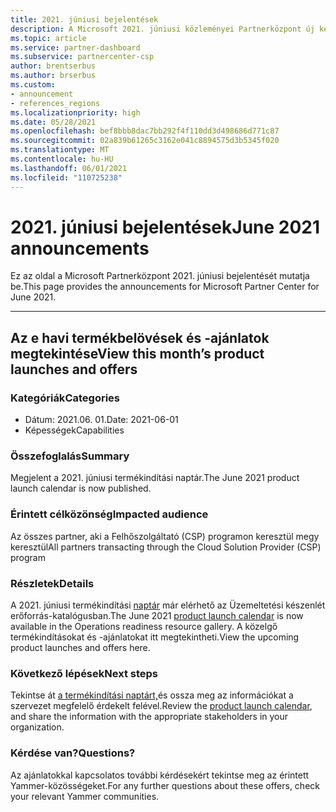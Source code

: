 ```yaml
---
title: 2021. júniusi bejelentések
description: A Microsoft 2021. júniusi közleményei Partnerközpont új képességeket, promóciókat, ajánlatokat, piacokat vagy a meglévő ajánlatok változásait is beleértve.
ms.topic: article
ms.service: partner-dashboard
ms.subservice: partnercenter-csp
author: brentserbus
ms.author: brserbus
ms.custom:
- announcement
- references_regions
ms.localizationpriority: high
ms.date: 05/28/2021
ms.openlocfilehash: bef8bbb8dac7bb292f4f110dd3d498686d771c87
ms.sourcegitcommit: 02a839b61265c3162e041c8894575d3b5345f020
ms.translationtype: MT
ms.contentlocale: hu-HU
ms.lasthandoff: 06/01/2021
ms.locfileid: "110725238"
---
```

# <a name="june-2021-announcements"></a><span data-ttu-id="9855b-103">2021. júniusi bejelentések</span><span class="sxs-lookup"><span data-stu-id="9855b-103">June 2021 announcements</span></span>

<span data-ttu-id="9855b-104">Ez az oldal a Microsoft Partnerközpont 2021. júniusi bejelentését mutatja be.</span><span class="sxs-lookup"><span data-stu-id="9855b-104">This page provides the announcements for Microsoft Partner Center for June 2021.</span></span>

________________
## <a name="view-this-months-product-launches-and-offers"></a><a name="1"></a><span data-ttu-id="9855b-105">Az e havi termékbelövések és -ajánlatok megtekintése</span><span class="sxs-lookup"><span data-stu-id="9855b-105">View this month’s product launches and offers</span></span>

### <a name="categories"></a><span data-ttu-id="9855b-106">Kategóriák</span><span class="sxs-lookup"><span data-stu-id="9855b-106">Categories</span></span>

- <span data-ttu-id="9855b-107">Dátum: 2021.06. 01.</span><span class="sxs-lookup"><span data-stu-id="9855b-107">Date: 2021-06-01</span></span>
- <span data-ttu-id="9855b-108">Képességek</span><span class="sxs-lookup"><span data-stu-id="9855b-108">Capabilities</span></span>
 
### <a name="summary"></a><span data-ttu-id="9855b-109">Összefoglalás</span><span class="sxs-lookup"><span data-stu-id="9855b-109">Summary</span></span>

<span data-ttu-id="9855b-110">Megjelent a 2021. júniusi termékindítási naptár.</span><span class="sxs-lookup"><span data-stu-id="9855b-110">The June 2021 product launch calendar is now published.</span></span>

### <a name="impacted-audience"></a><span data-ttu-id="9855b-111">Érintett célközönség</span><span class="sxs-lookup"><span data-stu-id="9855b-111">Impacted audience</span></span>

<span data-ttu-id="9855b-112">Az összes partner, aki a Felhőszolgáltató (CSP) programon keresztül megy keresztül</span><span class="sxs-lookup"><span data-stu-id="9855b-112">All partners transacting through the Cloud Solution Provider (CSP) program</span></span>

### <a name="details"></a><span data-ttu-id="9855b-113">Részletek</span><span class="sxs-lookup"><span data-stu-id="9855b-113">Details</span></span>

<span data-ttu-id="9855b-114">A 2021. júniusi termékindítási [naptár](https://partner.microsoft.com/resources/collection/product-launch-calendar-collection#/) már elérhető az Üzemeltetési készenlét erőforrás-katalógusban.</span><span class="sxs-lookup"><span data-stu-id="9855b-114">The June 2021 [product launch calendar](https://partner.microsoft.com/resources/collection/product-launch-calendar-collection#/) is now available in the Operations readiness resource gallery.</span></span> <span data-ttu-id="9855b-115">A közelgő termékindításokat és -ajánlatokat itt megtekintheti.</span><span class="sxs-lookup"><span data-stu-id="9855b-115">View the upcoming product launches and offers here.</span></span>

### <a name="next-steps"></a><span data-ttu-id="9855b-116">Következő lépések</span><span class="sxs-lookup"><span data-stu-id="9855b-116">Next steps</span></span>

<span data-ttu-id="9855b-117">Tekintse át [a termékindítási naptárt,](https://partner.microsoft.com/resources/collection/product-launch-calendar-collection#/)és ossza meg az információkat a szervezet megfelelő érdekelt felével.</span><span class="sxs-lookup"><span data-stu-id="9855b-117">Review the [product launch calendar](https://partner.microsoft.com/resources/collection/product-launch-calendar-collection#/), and share the information with the appropriate stakeholders in your organization.</span></span>  

### <a name="questions"></a><span data-ttu-id="9855b-118">Kérdése van?</span><span class="sxs-lookup"><span data-stu-id="9855b-118">Questions?</span></span>

<span data-ttu-id="9855b-119">Az ajánlatokkal kapcsolatos további kérdésekért tekintse meg az érintett Yammer-közösségeket.</span><span class="sxs-lookup"><span data-stu-id="9855b-119">For any further questions about these offers, check your relevant Yammer communities.</span></span> 